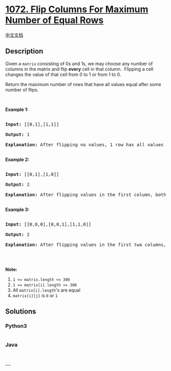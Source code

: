 # [1072. Flip Columns For Maximum Number of Equal Rows](https://leetcode.com/problems/flip-columns-for-maximum-number-of-equal-rows)

[中文文档](/solution/1000-1099/1072.Flip%20Columns%20For%20Maximum%20Number%20of%20Equal%20Rows/README.md)

## Description

<p>Given a <code>matrix</code> consisting of 0s and 1s, we may choose any number of columns in the matrix and flip <strong>every</strong>&nbsp;cell in that column.&nbsp; Flipping a cell changes the value of that cell from 0 to 1 or from 1 to 0.</p>

<p>Return the maximum number of rows that have all values equal after some number of flips.</p>

<p>&nbsp;</p>

<ol>

</ol>

<div>

<p><strong>Example 1:</strong></p>

<pre>

<strong>Input: </strong><span id="example-input-1-1">[[0,1],[1,1]]</span>

<strong>Output: </strong><span id="example-output-1">1</span>

<strong>Explanation: </strong>After flipping no values, 1 row has all values equal.

</pre>

<div>

<p><strong>Example 2:</strong></p>

<pre>

<strong>Input: </strong><span id="example-input-2-1">[[0,1],[1,0]]</span>

<strong>Output: </strong><span id="example-output-2">2</span>

<strong>Explanation: </strong>After flipping values in the first column, both rows have equal values.

</pre>

<div>

<p><strong>Example 3:</strong></p>

<pre>

<strong>Input: </strong><span id="example-input-3-1">[[0,0,0],[0,0,1],[1,1,0]]</span>

<strong>Output: </strong><span id="example-output-3">2</span>

<strong>Explanation: </strong>After flipping values in the first two columns, the last two rows have equal values.

</pre>

<p>&nbsp;</p>

<p><strong>Note:</strong></p>

<ol>
    <li><code>1 &lt;= matrix.length &lt;= 300</code></li>
    <li><code>1 &lt;= matrix[i].length &lt;= 300</code></li>
    <li>All <code>matrix[i].length</code>&#39;s are equal</li>
    <li><code>matrix[i][j]</code> is&nbsp;<code>0</code> or <code>1</code></li>
</ol>

</div>

</div>

</div>

## Solutions

<!-- tabs:start -->

### **Python3**

```python

```

### **Java**

```java

```

### **...**

```

```

<!-- tabs:end -->
